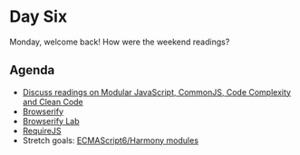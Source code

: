 # Day Six

Monday, welcome back! How were the weekend readings?

## Agenda

* [Discuss readings on Modular JavaScript, CommonJS, Code Complexity and Clean Code](day6_readings.md)
* [Browserify](Browserify.md)
* [Browserify Lab](Browserify_lab.md)
* [RequireJS](requirejs.md)
* Stretch goals: [ECMAScript6/Harmony modules](http://www.2ality.com/2013/07/es6-modules.html)
